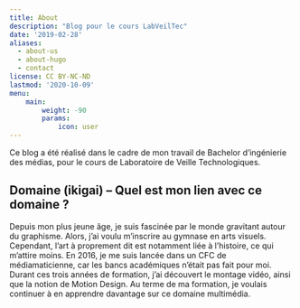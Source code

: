 ```yaml
---
title: About
description: "Blog pour le cours LabVeilTec"
date: '2019-02-28'
aliases:
  - about-us
  - about-hugo
  - contact
license: CC BY-NC-ND
lastmod: '2020-10-09'
menu:
    main: 
        weight: -90
        params:
            icon: user
---
```

 Ce blog a été réalisé dans le cadre de mon travail de Bachelor d’ingénierie des médias, pour le cours de Laboratoire de Veille Technologiques. 
 
## Domaine (ikigai) – Quel est mon lien avec ce domaine ?
Depuis mon plus jeune âge, je suis fascinée par le monde gravitant autour du graphisme. Alors, j’ai voulu m’inscrire au gymnase en arts visuels. Cependant, l’art à proprement dit est notamment liée à l’histoire, ce qui m’attire moins. En 2016, je me suis lancée dans un CFC de médiamaticienne, car les bancs académiques n’était pas fait pour moi. Durant ces trois années de formation, j’ai découvert le montage vidéo, ainsi que la notion de Motion Design. Au terme de ma formation, je voulais continuer à en apprendre davantage sur ce domaine multimédia. 